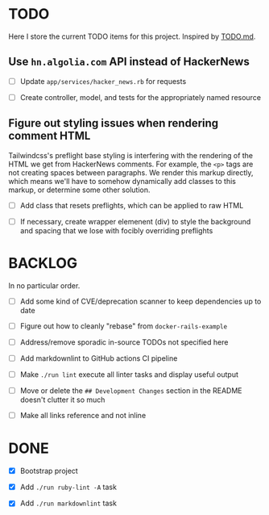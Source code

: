 <!-- disabled to abide by TODO.md spec -->
<!-- markdownlint-disable-file single-h1 -->
# TODO

Here I store the current TODO items for this project. Inspired by
[TODO.md][todo-md].

## Use `hn.algolia.com` API instead of HackerNews

- [ ] Update `app/services/hacker_news.rb` for requests
  
- [ ] Create controller, model, and tests for the appropriately named resource

## Figure out styling issues when rendering comment HTML

Tailwindcss's preflight base styling is interfering with the rendering of the
HTML we get from HackerNews comments. For example, the `<p>` tags are not
creating spaces between paragraphs. We render this markup directly, which means
we'll have to somehow dynamically add classes to this markup, or determine some
other solution.

- [ ] Add class that resets preflights, which can be applied to raw HTML

- [ ] If necessary, create wrapper elemenent (div) to style the background and
      spacing that we lose with focibly overriding preflights

# BACKLOG

In no particular order.

- [ ] Add some kind of CVE/deprecation scanner to keep dependencies up to date

- [ ] Figure out how to cleanly "rebase" from `docker-rails-example`

- [ ] Address/remove sporadic in-source TODOs not specified here

- [ ] Add markdownlint to GitHub actions CI pipeline

- [ ] Make `./run lint` execute all linter tasks and display useful output

- [ ] Move or delete the `## Development Changes` section in the README doesn't
      clutter it so much
      
- [ ] Make all links reference and not inline

# DONE

- [X] Bootstrap project

- [x] Add `./run ruby-lint -A` task

- [x] Add `./run markdownlint` task

<!-- Links -->
[todo-md]: https://github.com/todo-md/todo-md
